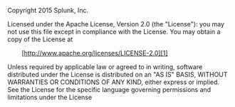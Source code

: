Copyright 2015 Splunk, Inc.

Licensed under the Apache License, Version 2.0 (the "License"): you may
not use this file except in compliance with the License. You may obtain
a copy of the License at

     [http://www.apache.org/licenses/LICENSE-2.0][1]

Unless required by applicable law or agreed to in writing, software
distributed under the License is distributed on an "AS IS" BASIS, WITHOUT
WARRANTIES OR CONDITIONS OF ANY KIND, either express or implied. See the
License for the specific language governing permissions and limitations
under the License

[1]: http://www.apache.org/licenses/LICENSE-2.0